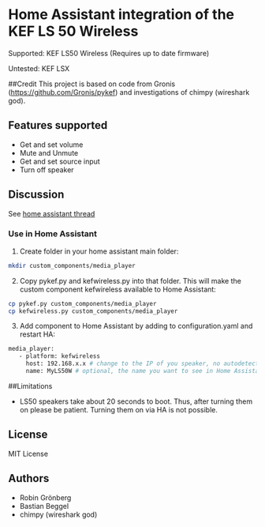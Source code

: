 # Home Assistant integration of the KEF LS 50 Wireless
Supported: KEF LS50 Wireless (Requires up to date firmware)

Untested: KEF LSX

##Credit 
This project is based on code from Gronis (https://github.com/Gronis/pykef) and investigations of chimpy (wireshark god).


## Features supported
- Get and set volume
- Mute and Unmute
- Get and set source input
- Turn off speaker

## Discussion
See [home assistant thread](https://community.home-assistant.io/t/kef-ls50-wireless/)


### Use in Home Assistant
1. Create folder in your home assistant main folder:
```bash
mkdir custom_components/media_player
```
2. Copy pykef.py and kefwireless.py into that folder. This will make the custom component kefwireless available to Home Assistant: 
```bash
cp pykef.py custom_components/media_player
cp kefwireless.py custom_components/media_player
```
3. Add component to Home Assistant by adding to configuration.yaml and restart HA:
```bash
media_player:
   - platform: kefwireless
     host: 192.168.x.x # change to the IP of you speaker, no autodetection yet
     name: MyLS50W # optional, the name you want to see in Home Assistant 
```

##Limitations
- LS50 speakers take about 20 seconds to boot. Thus, after turning them on please be patient. Turning them on via HA is not possible. 


## License
MIT License

## Authors
- Robin Grönberg
- Bastian Beggel
- chimpy (wireshark god)

